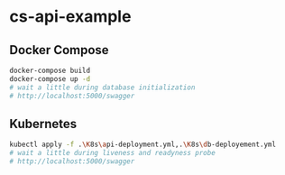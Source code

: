# cs-api-example

## Docker Compose

```sh
docker-compose build
docker-compose up -d
# wait a little during database initialization
# http://localhost:5000/swagger 
```

## Kubernetes

```sh
kubectl apply -f .\K8s\api-deployment.yml,.\K8s\db-deployement.yml
# wait a little during liveness and readyness probe
# http://localhost:5000/swagger 
```